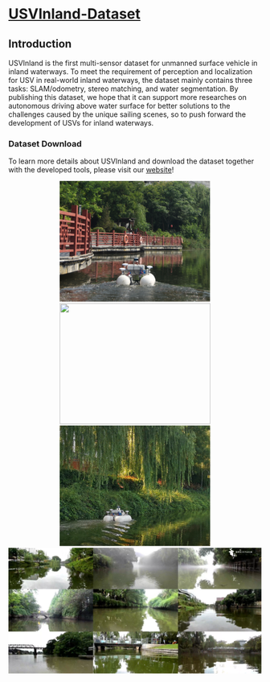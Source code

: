 # [USVInland-Dataset](https://www.orca-tech.cn/datasets.html)

## Introduction

USVInland is the first multi-sensor dataset for unmanned surface vehicle in inland waterways. To meet the requirement of perception and localization for USV in real-world inland waterways, the dataset mainly contains three tasks: SLAM/odometry, stereo matching, and water segmentation. By publishing this dataset, we hope that it can support more researches on autonomous driving above water surface for better solutions to the challenges caused by the unique sailing scenes, so to push forward the development of USVs for inland waterways.

### Dataset Download

To learn more details about USVInland and download the dataset together with the developed tools, please visit our [website](https://www.orca-tech.cn/datasets.html)!

<div align=center>
<img src="https://github.com/ORCA-TECH/USVInland-Dataset/blob/main/Pictures/pic1.png" height="240" width="300"/><img src="https://github.com/ORCA-TECH/USVInland-Dataset/blob/main/Pictures/pic2.png" width="300" height="240"/><img src="https://github.com/ORCA-TECH/USVInland-Dataset/blob/main/Pictures/pic3.png" width="300" height="240"/>
</div>

<div align=center>
<img src="https://github.com/ORCA-TECH/USVInland-Dataset/blob/main/Pictures/picture2.png" width="900"/>
</div>
